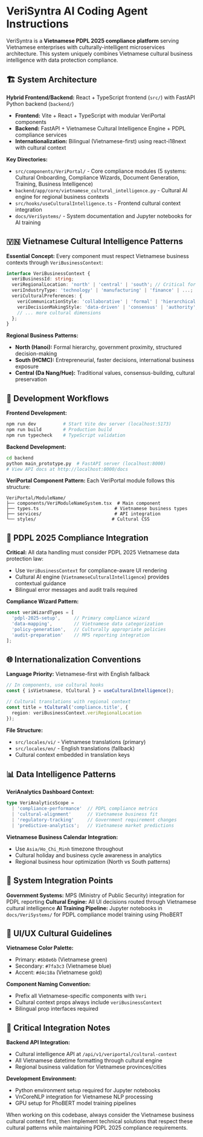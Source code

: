 # VeriSyntra AI Coding Agent Instructions

VeriSyntra is a **Vietnamese PDPL 2025 compliance platform** serving Vietnamese enterprises with culturally-intelligent microservices architecture. This system uniquely combines Vietnamese cultural business intelligence with data protection compliance.

## 🏗️ System Architecture

**Hybrid Frontend/Backend:** React + TypeScript frontend (`src/`) with FastAPI Python backend (`backend/`)
- **Frontend:** Vite + React + TypeScript with modular VeriPortal components
- **Backend:** FastAPI + Vietnamese Cultural Intelligence Engine + PDPL compliance services
- **Internationalization:** Bilingual (Vietnamese-first) using react-i18next with cultural context

**Key Directories:**
- `src/components/VeriPortal/` - Core compliance modules (5 systems: Cultural Onboarding, Compliance Wizards, Document Generation, Training, Business Intelligence)
- `backend/app/core/vietnamese_cultural_intelligence.py` - Cultural AI engine for regional business contexts
- `src/hooks/useCulturalIntelligence.ts` - Frontend cultural context integration
- `docs/VeriSystems/` - System documentation and Jupyter notebooks for AI training

## 🇻🇳 Vietnamese Cultural Intelligence Patterns

**Essential Concept:** Every component must respect Vietnamese business contexts through `VeriBusinessContext`:

```typescript
interface VeriBusinessContext {
  veriBusinessId: string;
  veriRegionalLocation: 'north' | 'central' | 'south'; // Critical for UI/UX
  veriIndustryType: 'technology' | 'manufacturing' | 'finance' | ...;
  veriCulturalPreferences: {
    veriCommunicationStyle: 'collaborative' | 'formal' | 'hierarchical';
    veriDecisionMakingStyle: 'data-driven' | 'consensus' | 'authority';
    // ... more cultural dimensions
  };
}
```

**Regional Business Patterns:**
- **North (Hanoi):** Formal hierarchy, government proximity, structured decision-making
- **South (HCMC):** Entrepreneurial, faster decisions, international business exposure  
- **Central (Da Nang/Hue):** Traditional values, consensus-building, cultural preservation

## 🔧 Development Workflows

**Frontend Development:**
```bash
npm run dev          # Start Vite dev server (localhost:5173)
npm run build        # Production build
npm run typecheck    # TypeScript validation
```

**Backend Development:**
```bash
cd backend
python main_prototype.py  # FastAPI server (localhost:8000)
# View API docs at http://localhost:8000/docs
```

**VeriPortal Component Pattern:**
Each VeriPortal module follows this structure:
```
VeriPortal/ModuleName/
├── components/VeriModuleNameSystem.tsx  # Main component
├── types.ts                            # Vietnamese business types
├── services/                           # API integration
└── styles/                            # Cultural CSS
```

## 🎯 PDPL 2025 Compliance Integration

**Critical:** All data handling must consider PDPL 2025 Vietnamese data protection law:
- Use `VeriBusinessContext` for compliance-aware UI rendering
- Cultural AI engine (`VietnameseCulturalIntelligence`) provides contextual guidance
- Bilingual error messages and audit trails required

**Compliance Wizard Pattern:**
```typescript
const veriWizardTypes = [
  'pdpl-2025-setup',     // Primary compliance wizard
  'data-mapping',        // Vietnamese data categorization
  'policy-generation',   // Culturally appropriate policies
  'audit-preparation'    // MPS reporting integration
];
```

## 🌐 Internationalization Conventions

**Language Priority:** Vietnamese-first with English fallback
```typescript
// In components, use cultural hooks
const { isVietnamese, tCultural } = useCulturalIntelligence();

// Cultural translations with regional context
const title = tCultural('compliance.title', { 
  region: veriBusinessContext.veriRegionalLocation 
});
```

**File Structure:**
- `src/locales/vi/` - Vietnamese translations (primary)
- `src/locales/en/` - English translations (fallback)
- Cultural context embedded in translation keys

## 📊 Data Intelligence Patterns

**VeriAnalytics Dashboard Context:**
```typescript
type VeriAnalyticsScope = 
  | 'compliance-performance'  // PDPL compliance metrics
  | 'cultural-alignment'      // Vietnamese business fit
  | 'regulatory-tracking'     // Government requirement changes
  | 'predictive-analytics';   // Vietnamese market predictions
```

**Vietnamese Business Calendar Integration:**
- Use `Asia/Ho_Chi_Minh` timezone throughout
- Cultural holiday and business cycle awareness in analytics
- Regional business hour optimization (North vs South patterns)

## 🔄 System Integration Points

**Government Systems:** MPS (Ministry of Public Security) integration for PDPL reporting
**Cultural Engine:** All UI decisions routed through Vietnamese cultural intelligence
**AI Training Pipeline:** Jupyter notebooks in `docs/VeriSystems/` for PDPL compliance model training using PhoBERT

## 🎨 UI/UX Cultural Guidelines

**Vietnamese Color Palette:**
- Primary: `#6b8e6b` (Vietnamese green)
- Secondary: `#7fa3c3` (Vietnamese blue)  
- Accent: `#d4c18a` (Vietnamese gold)

**Component Naming Convention:**
- Prefix all Vietnamese-specific components with `Veri`
- Cultural context props always include `veriBusinessContext`
- Bilingual prop interfaces required

## 🚨 Critical Integration Notes

**Backend API Integration:**
- Cultural intelligence API at `/api/v1/veriportal/cultural-context`
- All Vietnamese datetime formatting through cultural engine
- Regional business validation for Vietnamese provinces/cities

**Development Environment:**
- Python environment setup required for Jupyter notebooks
- VnCoreNLP integration for Vietnamese NLP processing
- GPU setup for PhoBERT model training pipelines

When working on this codebase, always consider the Vietnamese business cultural context first, then implement technical solutions that respect these cultural patterns while maintaining PDPL 2025 compliance requirements.